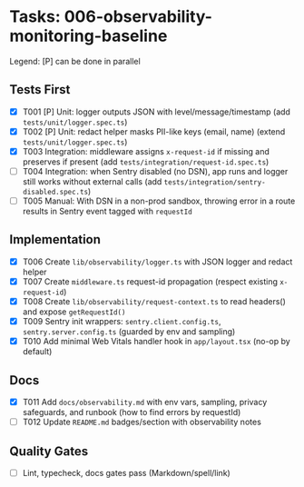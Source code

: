 # Tasks: 006-observability-monitoring-baseline

Legend: [P] can be done in parallel

## Tests First

- [x] T001 [P] Unit: logger outputs JSON with level/message/timestamp (add `tests/unit/logger.spec.ts`)
- [x] T002 [P] Unit: redact helper masks PII-like keys (email, name) (extend `tests/unit/logger.spec.ts`)
- [x] T003 Integration: middleware assigns `x-request-id` if missing and preserves if present (add `tests/integration/request-id.spec.ts`)
- [ ] T004 Integration: when Sentry disabled (no DSN), app runs and logger still works without external calls (add `tests/integration/sentry-disabled.spec.ts`)
- [ ] T005 Manual: With DSN in a non-prod sandbox, throwing error in a route results in Sentry event tagged with `requestId`

## Implementation

- [x] T006 Create `lib/observability/logger.ts` with JSON logger and redact helper
- [x] T007 Create `middleware.ts` request-id propagation (respect existing `x-request-id`)
- [x] T008 Create `lib/observability/request-context.ts` to read headers() and expose `getRequestId()`
- [x] T009 Sentry init wrappers: `sentry.client.config.ts`, `sentry.server.config.ts` (guarded by env and sampling)
- [x] T010 Add minimal Web Vitals handler hook in `app/layout.tsx` (no-op by default)

## Docs

- [x] T011 Add `docs/observability.md` with env vars, sampling, privacy safeguards, and runbook (how to find errors by requestId)
- [ ] T012 Update `README.md` badges/section with observability notes

## Quality Gates

- [ ] Lint, typecheck, docs gates pass (Markdown/spell/link)
